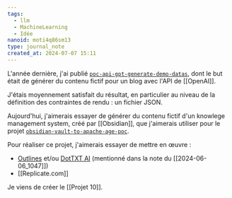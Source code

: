```yaml
---
tags:
  - llm
  - MachineLearning
  - Idée
nanoid: moti4q86sm13
type: journal_note
created_at: 2024-07-07 15:11
---
```

L'année dernière, j'ai publié [`poc-api-gpt-generate-demo-datas`](https://github.com/stephane-klein/poc-api-gpt-generate-demo-datas), dont le but était de générer du contenu fictif pour un blog avec l'API de [[OpenAI]].

J'étais moyennement satisfait du résultat, en particulier au niveau de la définition des contraintes de rendu : un fichier JSON.

Aujourd'hui, j'aimerais essayer de générer du contenu fictif d'un knowlege management system, créé par [[Obsidian]], que j'aimerais utiliser pour le projet [`obsidian-vault-to-apache-age-poc`](https://github.com/stephane-klein/obsidian-vault-to-apache-age-poc).

Pour réaliser ce projet, j'aimerais essayer de mettre en œuvre :

- [Outlines](https://github.com/outlines-dev/outlines) et/ou [DotTXT AI](https://twitter.com/dottxtai) (mentionné dans la note du [[2024-06-06_1047]])
- [[Replicate.com]]

Je viens de créer le [[Projet 10]].
